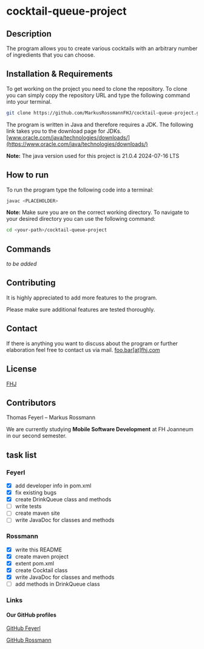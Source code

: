 # cocktail-queue-project

## Description

The program allows you to create various cocktails with an arbitrary number of ingredients that you can choose.

## Installation & Requirements

To get working on the project you need to clone the repository. To clone you can simply copy the repository URL and type the following command into your terminal.

```bash
git clone https://github.com/MarkusRossmannFHJ/cocktail-queue-project.git
```

The program is written in Java and therefore requires a JDK. The following link takes you to the download page for JDKs.
[www.oracle.com/java/technologies/downloads/](https://www.oracle.com/java/technologies/downloads/)

 **Note:** The java version used for this project is 21.0.4 2024-07-16 LTS

## How to run

To run the program type the following code into a terminal:

```bash
javac <PLACEHOLDER> 
```

**Note:** Make sure you are on the correct working directory. To navigate to your desired   directory you can use the following command:

```bash
cd <your-path>/cocktail-queue-project
```

## Commands

*to be added*

## Contributing

It is highly appreciated to add more features to the program.

Please make sure additional features are tested thoroughly.

## Contact

If there is anything you want to discuss about the program or
further elaboration feel free to contact us via mail.
[foo.bar[at]fhj.com](mailto:foo.bar@fhj.com)

## License

[FHJ](https://www.fh-joanneum.at/)

## Contributors

Thomas Feyerl – Markus Rossmann

We are currently studying **Mobile Software Development** at FH Joanneum in our second semester.

## task list

### Feyerl

- [x] add developer info in pom.xml
- [x] fix existing bugs
- [x] create DrinkQueue class and methods
- [ ] write tests
- [ ] create maven site
- [ ] write JavaDoc for classes and methods

### Rossmann

- [x] write this README
- [x] create maven project
- [x] extent pom.xml
- [x] create Cocktail class
- [x] write JavaDoc for classes and methods
- [ ] add methods in DrinkQueue class

### Links

#### Our GitHub profiles

[GitHub Feyerl](https://github.com/FrontendTF)

[GitHub Rossmann](https://github.com/MarkusRossmannFHJ)